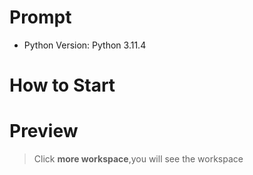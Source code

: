 # Prompt
- Python Version: Python 3.11.4

# How to Start


# Preview


> Click **more workspace**,you will see the workspace





